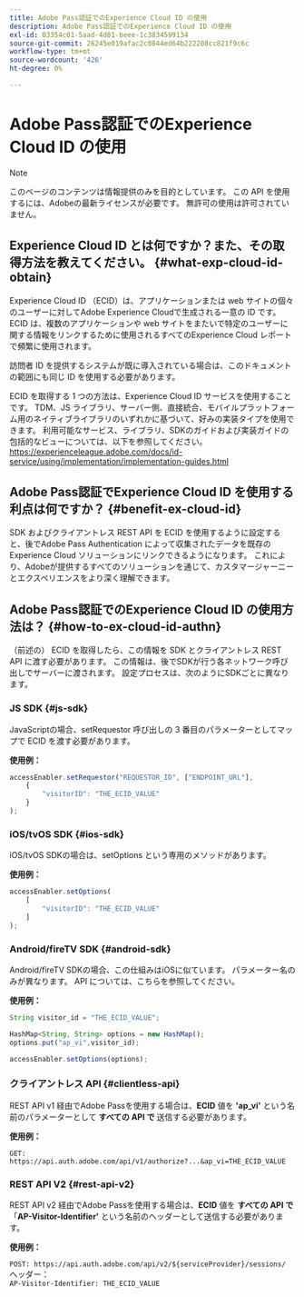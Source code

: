 ```yaml
---
title: Adobe Pass認証でのExperience Cloud ID の使用
description: Adobe Pass認証でのExperience Cloud ID の使用
exl-id: 03354c01-5aad-4d81-beee-1c3834599134
source-git-commit: 26245e019afac2c0844ed64b222208cc821f9c6c
workflow-type: tm+mt
source-wordcount: '426'
ht-degree: 0%

---
```


# Adobe Pass認証でのExperience Cloud ID の使用

>[!NOTE]
>
>このページのコンテンツは情報提供のみを目的としています。 この API を使用するには、Adobeの最新ライセンスが必要です。 無許可の使用は許可されていません。

## Experience Cloud ID とは何ですか？また、その取得方法を教えてください。 {#what-exp-cloud-id-obtain}

Experience Cloud ID （ECID）は、アプリケーションまたは web サイトの個々のユーザーに対してAdobe Experience Cloudで生成される一意の ID です。 ECID は、複数のアプリケーションや web サイトをまたいで特定のユーザーに関する情報をリンクするために使用されるすべてのExperience Cloud レポートで頻繁に使用されます。

訪問者 ID を提供するシステムが既に導入されている場合は、このドキュメントの範囲にも同じ ID を使用する必要があります。

ECID を取得する 1 つの方法は、Experience Cloud ID サービスを使用することです。 TDM、JS ライブラリ、サーバー側、直接統合、モバイルプラットフォーム用のネイティブライブラリのいずれかに基づいて、好みの実装タイプを使用できます。 利用可能なサービス、ライブラリ、SDKのガイドおよび実装ガイドの包括的なビューについては、以下を参照してください。<https://experienceleague.adobe.com/docs/id-service/using/implementation/implementation-guides.html>

## Adobe Pass認証でExperience Cloud ID を使用する利点は何ですか？ {#benefit-ex-cloud-id}

SDK およびクライアントレス REST API を ECID を使用するように設定すると、後でAdobe Pass Authentication によって収集されたデータを既存のExperience Cloud ソリューションにリンクできるようになります。 これにより、Adobeが提供するすべてのソリューションを通じて、カスタマージャーニーとエクスペリエンスをより深く理解できます。

## Adobe Pass認証でのExperience Cloud ID の使用方法は？ {#how-to-ex-cloud-id-authn}

（前述の） ECID を取得したら、この情報を SDK とクライアントレス REST API に渡す必要があります。 この情報は、後でSDKが行う各ネットワーク呼び出しでサーバーに渡されます。 設定プロセスは、次のようにSDKごとに異なります。

### JS SDK {#js-sdk}

JavaScriptの場合、setRequestor 呼び出しの 3 番目のパラメーターとしてマップで ECID を渡す必要があります。

**使用例：**

```JavaScript
accessEnabler.setRequestor("REQUESTOR_ID", ["ENDPOINT_URL"],
    {
        "visitorID": "THE_ECID_VALUE"
    }
);
```

### iOS/tvOS SDK {#ios-sdk}

iOS/tvOS SDKの場合は、setOptions という専用のメソッドがあります。

**使用例：**

```JavaScript
accessEnabler.setOptions(
    [
        "visitorID": "THE_ECID_VALUE"
    ]
);
```

### Android/fireTV SDK {#android-sdk}

Android/fireTV SDKの場合、この仕組みはiOSに似ています。 パラメーター名のみが異なります。 API については、こちらを参照してください。

**使用例：**

```JavaScript
String visitor_id = "THE_ECID_VALUE";

HashMap<String, String> options = new HashMap();
options.put("ap_vi",visitor_id);

accessEnabler.setOptions(options);
```

### クライアントレス API {#clientless-api}

REST API v1 経由でAdobe Passを使用する場合は、**ECID** 値を **&#39;ap_vi&#39;** という名前のパラメーターとして **すべての API で** 送信する必要があります。

**使用例：**

`GET: https://api.auth.adobe.com/api/v1/authorize?...&ap_vi=THE_ECID_VALUE`

### REST API V2 {#rest-api-v2}

REST API v2 経由でAdobe Passを使用する場合は、**ECID** 値を **すべての API で** 「**AP-Visitor-Identifier&#39;** という名前のヘッダーとして送信する必要があります。

**使用例：**

`POST: https://api.auth.adobe.com/api/v2/${serviceProvider}/sessions/`\
ヘッダー：\
`AP-Visitor-Identifier: THE_ECID_VALUE`

